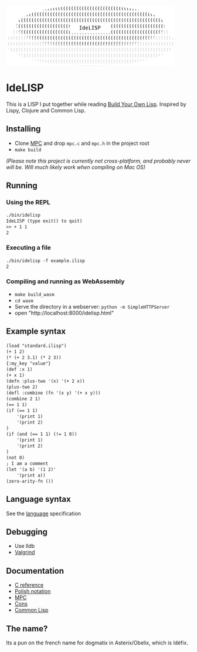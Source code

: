 ![IdeLISP](https://raw.githubusercontent.com/marteinn/IdeLISP/master/img/idelisp-logo.png)

# IdeLISP
This is a LISP I put together while reading [Build Your Own Lisp](http://www.buildyourownlisp.com/). Inspired by Lispy, Clojure and Common Lisp.


## Installing
- Clone [MPC](https://github.com/orangeduck/mpc) and drop `mpc.c` and `mpc.h` in the project root
- `make build`

_(Please note this project is currently not cross-platform, and probably never will be. Will much likely work when compiling on Mac OS)_


## Running

### Using the REPL

```
./bin/idelisp
IdeLISP (type exit() to quit)
>> + 1 1
2
```

### Executing a file

```
./bin/idelisp -f example.ilisp
2
```

### Compiling and running as WebAssembly

- `make build_wasm`
- `cd wasm`
- Serve the directory in a webserver: `python -m SimpleHTTPServer`
- open "http://localhost:8000/idelisp.html"

## Example syntax

```
(load "standard.ilisp")
(+ 1 2)
(* (+ 2 3.1) (* 2 3))
{:my_key "value"}
(def :x 1)
(+ x 1)
(defn :plus-two '(x) '(+ 2 x))
(plus-two 2)
(defl :combine (fn '(x y) '(+ x y)))
(combine 2 1)
(== 1 1)
(if (== 1 1)
    '(print 1)
    '(print 2)
)
(if (and (== 1 1) (!= 1 0))
    '(print 1)
    '(print 2)
)
(not 0)
; I am a comment
(let '(a b) '(1 2)'
    '(print a))
(zero-arity-fn ())
```

## Language syntax
See the [language](https://github.com/marteinn/IdeLISP/blob/master/LANGUAGE.md) specification


## Debugging
- Use lldb
- [Valgrind](https://valgrind.org/)


## Documentation
- [C reference](https://en.cppreference.com/w/c)
- [Polish notation](https://en.wikipedia.org/wiki/Polish_notation)
- [MPC](https://github.com/orangeduck/mpc)
- [Cons](https://en.wikipedia.org/wiki/Cons)
- [Common Lisp](https://en.wikipedia.org/wiki/Common_Lisp)


## The name?
Its a pun on the french name for dogmatix in Asterix/Obelix, which is Idéfix.
